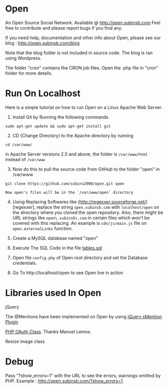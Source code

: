 Open
====
An Open Source Social Network. Available @ http://open.subinsb.com
Feel free to contribute and please report bugs if you find any.

If you need help, documentation and other info about Open, please see our blog : http://open.subinsb.com/blog

Note that the blog folder is not included in source code. The blog is ran using Wordpress.

The folder "cron" contains the CRON job files. Open the .php file in "cron" folder for more details.

Run On Localhost
====
Here is a simple tutorial on how to run Open on a Linux Apache Web Server.

1) Install Git by Running the following commands
```
sudo apt-get update && sudo apt-get install git
```

2) CD (Change Directory) to the Apache directory by running
```
cd /var/www/
```  
   in Apache Server versions 2.5 and above, the folder is `/var/www/html` instead of `/var/www`
      
3) Now do this to pull the source code from GitHub to the folder "open" in /var/www
```
git clone https://github.com/subins2000/open.git open
```
	Now open's files will be in the `/var/www/open` directory

4) 	Using Replacing Softwares like (http://regexxer.sourceforge.net/)[regexxer], replace the string `open.subinsb.com` with `localhost/open` on the directory where you cloned the open repository.
	Also, there might be URL strings like `open\.subinsb\.com` in certain files which won't be covered with this replacing. An example is `cdn/js/main.js` file on `open.externalLinks` function.

5) 	Create a MySQL database named "open"

6) 	Execute The SQL Code in the file [tables.sql](https://github.com/subins2000/open/blob/master/tables.sql)

8) 	Open file `config.php` of Open root directory and set the Database credentials.

9) 	Go To http://localhost/open to see Open live in action

Libraries used In Open
====
jQuery

The @Mentions have been implemented on Open by using [jQuery sMention Plugin](https://github.com/subins2000/smention)

[PHP OAuth Class](http://www.phpclasses.org/package/7700-PHP-Authorize-and-access-APIs-using-OAuth.html). Thanks Manuel Lemos.

Resize image class

Debug
=====
Pass "?show_errors=1" with the URL to see the errors, warnings omitted by PHP. Example : http://open.subinsb.com/?show_errors=1

